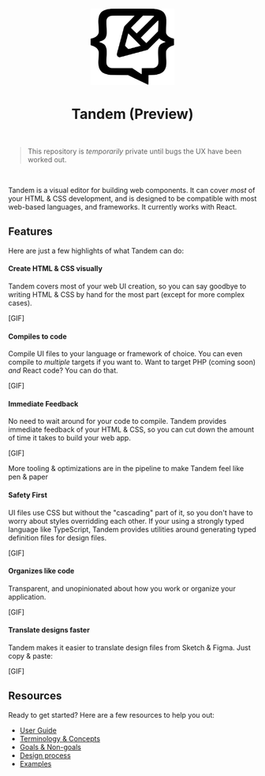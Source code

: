 <p align="center">
  <img src="assets/logo.svg" width="170px">
  <h1 align="center">Tandem (Preview)</h1>
</p>

<br />

> This repository is _temporarily_ private until bugs the UX have been worked out.

<br />

Tandem is a visual editor for building web components. It can cover _most_ of your HTML & CSS development, and is designed to be compatible with most web-based languages, and frameworks. It currently works with React.

## Features

Here are just a few highlights of what Tandem can do:

#### Create HTML & CSS visually

Tandem covers most of your web UI creation, so you can say goodbye to writing HTML & CSS by hand for the most part (except for more complex cases).

[GIF]

#### Compiles to code

Compile UI files to your language or framework of choice. You can even compile to _multiple_ targets if you want to. Want to target PHP (coming soon) _and_ React code? You can do that.

[GIF]

#### Immediate Feedback

No need to wait around for your code to compile. Tandem provides immediate feedback of your HTML & CSS, so you can cut down the amount of time it takes to build your web app.

[GIF]

More tooling & optimizations are in the pipeline to make Tandem feel like pen & paper

#### Safety First

UI files use CSS but without the "cascading" part of it, so you don't have to worry about styles overridding each other. If your using a strongly typed language like TypeScript, Tandem provides utilities around generating typed definition files for design files.

[GIF]

#### Organizes like code

Transparent, and unopinionated about how you work or organize your application.

[GIF]

#### Translate designs faster

Tandem makes it easier to translate design files from Sketch & Figma. Just copy & paste:

[GIF]

## Resources

Ready to get started? Here are a few resources to help you out:

- [User Guide](./docs/user-guide.md)
- [Terminology & Concepts](./docs/concepts.md)
- [Goals & Non-goals](./docs/goals.md)
- [Design process](./docs/design-process.md)
- [Examples](https://github.com/tandemcode/examples)

